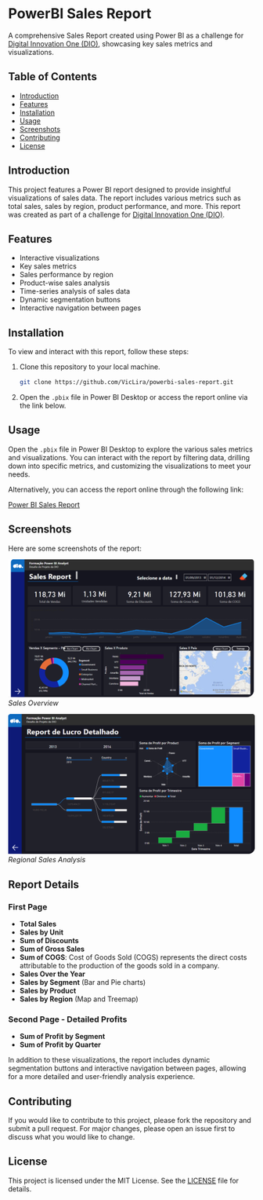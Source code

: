 # PowerBI Sales Report

A comprehensive Sales Report created using Power BI as a challenge for [Digital Innovation One (DIO)](https://web.dio.me/), showcasing key sales metrics and visualizations.

## Table of Contents

- [Introduction](#introduction)
- [Features](#features)
- [Installation](#installation)
- [Usage](#usage)
- [Screenshots](#screenshots)
- [Contributing](#contributing)
- [License](#license)

## Introduction

This project features a Power BI report designed to provide insightful visualizations of sales data. The report includes various metrics such as total sales, sales by region, product performance, and more. This report was created as part of a challenge for [Digital Innovation One (DIO)](https://web.dio.me/).

## Features

- Interactive visualizations
- Key sales metrics
- Sales performance by region
- Product-wise sales analysis
- Time-series analysis of sales data
- Dynamic segmentation buttons
- Interactive navigation between pages

## Installation

To view and interact with this report, follow these steps:

1. Clone this repository to your local machine.
    ```bash
    git clone https://github.com/VicLira/powerbi-sales-report.git
    ```
2. Open the `.pbix` file in Power BI Desktop or access the report online via the link below.

## Usage

Open the `.pbix` file in Power BI Desktop to explore the various sales metrics and visualizations. You can interact with the report by filtering data, drilling down into specific metrics, and customizing the visualizations to meet your needs.

Alternatively, you can access the report online through the following link:

[Power BI Sales Report](https://app.powerbi.com/groups/me/reports/2624dc92-83f0-443b-ae59-0feb0d316de3?ctid=fd50b457-84e0-400c-80f2-460f28eb41a6&pbi_source=linkShare)

## Screenshots

Here are some screenshots of the report:

![Sales Overview](imgs/first-page.png)
*Sales Overview*

![Regional Sales](imgs/second-page.png)
*Regional Sales Analysis*

## Report Details

### First Page

- **Total Sales**
- **Sales by Unit**
- **Sum of Discounts**
- **Sum of Gross Sales**
- **Sum of COGS**: Cost of Goods Sold (COGS) represents the direct costs attributable to the production of the goods sold in a company.
- **Sales Over the Year**
- **Sales by Segment** (Bar and Pie charts)
- **Sales by Product**
- **Sales by Region** (Map and Treemap)

### Second Page - Detailed Profits

- **Sum of Profit by Segment**
- **Sum of Profit by Quarter**

In addition to these visualizations, the report includes dynamic segmentation buttons and interactive navigation between pages, allowing for a more detailed and user-friendly analysis experience.

## Contributing

If you would like to contribute to this project, please fork the repository and submit a pull request. For major changes, please open an issue first to discuss what you would like to change.

## License

This project is licensed under the MIT License. See the [LICENSE](LICENSE) file for details.

